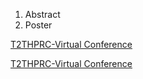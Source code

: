 1. Abstract
2. Poster

[T2THPRC-Virtual Conference](doc/Adam-Novak-Adam-M.-Novak-Easy-and-Efficient-Variation-Graphs-compressed-1.png)


[T2THPRC-Virtual Conference](doc/Scalable-variant-detection-in-pangenome-models-Poster.png)
